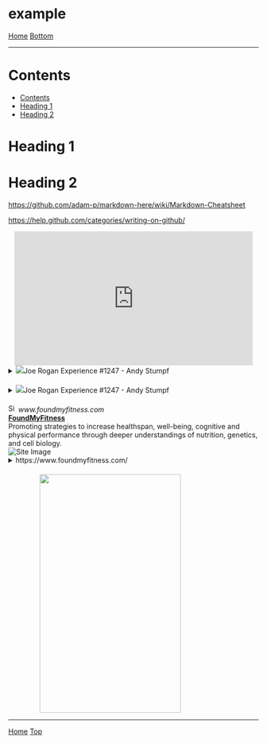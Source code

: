 <script src="https://www.youtube.com/iframe_api"></script>
<script type="text/javascript">
    window.YouTubeIframeAPIReadyCallbacks = [];
    window.YouTubePlayers = {};
    function onYouTubeIframeAPIReady() {
        window.YouTubeIframeAPIReadyCallbacks.forEach((fn) => fn());
    }
</script>
<link rel="stylesheet" href="https://use.fontawesome.com/releases/v5.7.2/css/all.css" integrity="sha384-fnmOCqbTlWIlj8LyTjo7mOUStjsKC4pOpQbqyi7RrhN7udi9RwhKkMHpvLbHG9Sr" crossorigin="anonymous">

<style>
    details {
        margin-bottom: 20px;
    }
</style>
<span id="header"></span>
# example

[<i class="fas fa-home"></i> Home](/example/docs/index.md)
<a href="#footer"><i class="fas fa-asterisk"></i> Bottom</a>

---

# Contents

* [Contents](#contents)
* [Heading 1](#heading-1)
* [Heading 2](#heading-2)

# Heading 1

# Heading 2

https://github.com/adam-p/markdown-here/wiki/Markdown-Cheatsheet

https://help.github.com/categories/writing-on-github/

<div align="center">
    <script type="text/javascript">
        window.YouTubeIframeAPIReadyCallbacks.push(() => {
            window.YouTubePlayers['109156be-c4fb-41ea-b1b4-efe1671c5836'] = new YT.Player('109156be-c4fb-41ea-b1b4-efe1671c5836');
        });
    </script>
    <iframe id="109156be-c4fb-41ea-b1b4-efe1671c5836" width="480" height="270" src="https://www.youtube.com/embed/bz1Masw5QDs?enablejsapi=1" frameborder="0" allow="accelerometer; autoplay; encrypted-media; gyroscope; picture-in-picture" allowfullscreen></iframe>
</div>
<details>
    <summary><img src="https://s.ytimg.com/yts/img/favicon-vfl8qSV2F.ico">Joe Rogan Experience #1247 - Andy Stumpf</summary>
    <blockquote cite="PowerfulJRE">
        <div align="center">
    <script type="text/javascript">
        window.YouTubeIframeAPIReadyCallbacks.push(() => {
            window.YouTubePlayers['109156be-c4fb-41ea-b1b4-efe1671c5836'] = new YT.Player('109156be-c4fb-41ea-b1b4-efe1671c5836');
        });
    </script>
    <iframe id="109156be-c4fb-41ea-b1b4-efe1671c5836" width="480" height="270" src="https://www.youtube.com/embed/bz1Masw5QDs?enablejsapi=1" frameborder="0" allow="accelerometer; autoplay; encrypted-media; gyroscope; picture-in-picture" allowfullscreen></iframe>
</div>
    </blockquote>
</details>
<details>
    <summary><img src="https://s.ytimg.com/yts/img/favicon-vfl8qSV2F.ico">Joe Rogan Experience #1247 - Andy Stumpf</summary>
    <blockquote cite="PowerfulJRE">
        <div align="center">
    <script type="text/javascript">
        window.YouTubeIframeAPIReadyCallbacks.push(() => {
            window.YouTubePlayers['109156be-c4fb-41ea-b1b4-efe1671c5836'] = new YT.Player('109156be-c4fb-41ea-b1b4-efe1671c5836');
        });
    </script>
    <iframe id="109156be-c4fb-41ea-b1b4-efe1671c5836" width="480" height="270" src="https://www.youtube.com/embed/bz1Masw5QDs?enablejsapi=1" frameborder="0" allow="accelerometer; autoplay; encrypted-media; gyroscope; picture-in-picture" allowfullscreen></iframe>
</div>
<table align="center">
    <tr>
        <th>Time</th>
        <th>Note</th>
    </tr>
    <tr>
        <td><button onclick="window.YouTubePlayers['109156be-c4fb-41ea-b1b4-efe1671c5836'].seekTo(10)">0m10s</button> <a href="https://www.youtube.com/watch?v=bz1Masw5QDs&t=0m10s"><i class="fas fa-external-link-alt"></i></a></td>
        <td>a note</td>
    </tr>
    <tr>
        <td><button onclick="window.YouTubePlayers['109156be-c4fb-41ea-b1b4-efe1671c5836'].seekTo(20)">0m20s</button> <a href="https://www.youtube.com/watch?v=bz1Masw5QDs&t=0m20s"><i class="fas fa-external-link-alt"></i></a></td>
        <td>another note</td>
    </tr>
    <tr>
        <td><button onclick="window.YouTubePlayers['109156be-c4fb-41ea-b1b4-efe1671c5836'].seekTo(30)">0m30s</button> <a href="https://www.youtube.com/watch?v=bz1Masw5QDs&t=0m30s"><i class="fas fa-external-link-alt"></i></a></td>
        <td>yet another note</td>
    </tr>
</table>
    </blockquote>
</details>

<section>
    <img src="https://www.foundmyfitness.com/favicon.ico" width="16" height="16" alt="Site Icon">
    <i>www.foundmyfitness.com</i>
</section>
<section>
    <a href="https://www.foundmyfitness.com/">
        <b>FoundMyFitness</b>
    </a>
</section>
<section>
    Promoting strategies to increase healthspan, well-being, cognitive and physical performance through deeper understandings of nutrition, genetics, and cell biology.
</section>
<section>
    <img src="https://www.foundmyfitness.com/images/fmf-og-image.jpg" alt="Site Image">
</section>

<details>
    <summary>https://www.foundmyfitness.com/</summary>
    <blockquote cite="https://www.foundmyfitness.com/">
        <div align="center">
    <iframe width="852" height="315" src="https://www.foundmyfitness.com/" frameborder="0"></iframe>
</div>
    </blockquote>
</details>

<img src="https://search.chow.com/thumbnail/640/0/www.chowstatic.com/assets/2014/12/10836_creamy_tomato_soup_original_3000_2.jpg" alt="" style="max-width: 640px;width: 75%;height: 480px;display: block;margin-left: auto;margin-right: auto;">


---
<span id="footer"></span>
[<i class="fas fa-home"></i> Home](/example/docs/index.md)
<a href="#header"><i class="fas fa-asterisk"></i> Top</a>
